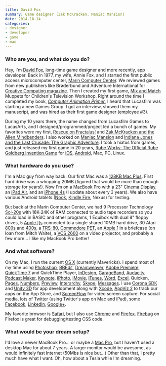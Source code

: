 ```yaml
---
title: David Fox
summary: Game designer (Zak McKracken, Maniac Mansion)
date: 2014-10-14
categories:
- designer
- developer
- game
- mac
---
```


### Who are you, and what do you do?

Hey, I'm [David Fox](http://www.electriceggplant.com/ "David's website."), long-time game designer and more recently, app developer. Back in 1977, my wife, Annie Fox, and I started the first public access microcomputer center, [Marin Computer Center](http://en.wikipedia.org/wiki/Marin_Computer_Center "The Wikipedia entry for the Marin Computer Center."). We reviewed games from new publishers like Brøderbund and Adventure International for [Creative Computing magazine](http://www.atarimagazines.com/creative/ "The Creative Computing website."). Then I created my first game, [Mix and Match][mix-and-match] Muppets for Children's Television Workshop. Right around the time I completed my book, [*Computer Animation Primer*](http://www.atariarchives.org/cap/ "David's computer animation book."), I heard that Lucasfilm was starting a new Games Group. I got an interview, showed them my manuscript, and was hired as their first game designer (employee #3).

During my 10 years there, the name changed from Lucasfilm Games to LucasArts, and I designed/programmed/project led a bunch of games. My favorites were my first, [Rescue on Fractalus!][rescue-on-fractalus] and [Zak McKracken and the Alien Mindbenders][zak-mckracken-and-the-alien-mindbenders]. I also worked on [Maniac Mansion][maniac-mansion] and [Indiana Jones and the Last Crusade: The Graphic Adventure][indiana-jones-and-the-last-crusade-the-graphic-adventure]. I took a hiatus from games, and just released my first game in 20 years, [Rube Works: The Official Rube Goldberg Invention Game][rube-works] for [iOS][], [Android][], Mac, PC, Linux.

### What hardware do you use?

I'm a Mac guy from way back. Our first Mac was a [128KB Mac Plus][macintosh-plus]. First hard drive was a whopping 20MB (figured that would be more than enough storage for years!). Now I'm on a [MacBook Pro][macbook-pro] with a 23" [Cinema Display][cinema-display], an [iPad Air][ipad-air], and an [iPhone 4s][iphone-4s] (I update about every 3 years). We also have various Android tablets ([Nook][], [Kindle Fire][kindle-fire], Nexus) for testing.

But back at the Marin Computer Center, we had 9 Processor Technology [Sol-20s][sol-20] with 16K-24K of RAM connected to audio tape recorders so you could load in BASIC and other programs, 1 Equibox with dual 8" floppy drives, 5 [Apple \]\[s][ii] connected to a single shared 10MB hard drive, 30 Atari [800s][800.2] and [400s][400], a [TRS-80][trs-80], [Commodore PET][pet], an [Apple 1][1] in a briefcase (on loan from Mitch Waite), a [VCS 2600][2600] on a video projector, and probably a few more... I like my MacBook Pro better!

### And what software?

On my Mac, I run the current [OS X][macos] (currently Mavericks). I spend most of my time using [Photoshop][], [BBEdit][], [Dreamweaver][], [Adobe Premiere][premiere], [QuickTime 7][quicktime-pro] and QuickTime Player, [InDesign][], [GarageBand][], [Audacity][], [Podcast Maker][podcast-maker], [Keynote][], [iPhoto][], [iMovie][], [iTunes][], [Word][], [Excel][], Quicken, [Pages][], [Numbers][], [Preview][], [Interarchy][], [Skype][], [Messages][]. I use [Corona SDK][corona] and [Unity 3D][unity] for app development along with [Xcode][], [AppViz 2][appviz] to track our apps on the App Store, and [ScreenFlow][] for video screen capture. For social media, lots of [Twitter][] (using Twitter's app on [Mac][twitter-mac] and [iPad][twitter-ios]), some [Facebook][], [LinkedIn][], [Google+][google-plus].

My favorite browser is [Safari][], but I also use [Chrome][] and [Firefox][]. [Firebug][] on Firefox is great for debugging/testing CSS code.

### What would be your dream setup?

I'd love a newer MacBook Pro... or maybe a [Mac Pro][mac-pro], but I haven't used a desktop Mac for about 7 years. A larger monitor would be awesome, as would infinitely fast Internet (50Mbs is nice but...) Other than that, I pretty much have what I want. Oh, how about a Tesla while I'm dreaming.

[1]: https://en.wikipedia.org/wiki/Apple_I "A kit computer."
[2600]: https://en.wikipedia.org/wiki/Atari_2600 "An 8-bit video game console."
[400]: https://en.wikipedia.org/wiki/Atari_8-bit_family#The_early_machines:_400_and_800 "An 8-bit computer."
[800.2]: https://en.wikipedia.org/wiki/Atari_8-bit_family#The_early_machines:_400_and_800 "An 8-bit computer."
[android]: https://developers.google.com/android/?csw=1 "A mobile phone platform."
[appviz]: https://alternativeto.net/software/appviz2/ "A tool for analysing sales on Apple's software stores."
[audacity]: https://sourceforge.net/projects/audacity/ "An open-source, cross-platform audio editor."
[bbedit]: http://www.barebones.com/products/bbedit/ "A text editor for the Mac."
[chrome]: https://www.google.com/intl/en/chrome/browser/ "A WebKit-based browser, where each tab runs in its own thread."
[cinema-display]: https://en.wikipedia.org/wiki/Apple_Cinema_Display "An LCD display."
[corona]: https://coronalabs.com/corona-sdk/ "A cross-platform mobile app SDK."
[dreamweaver]: https://www.adobe.com/products/dreamweaver.html "A WYSIWYG editor."
[excel]: https://products.office.com/en-us/excel "A spreadsheet application."
[facebook]: https://www.facebook.com/ "A social networking site."
[firebug]: https://getfirebug.com/ "A Firefox addon for web development."
[firefox]: https://www.mozilla.org/en-US/firefox/new/ "A cross-platform open-source web browser."
[garageband]: https://www.apple.com/mac/garageband/ "An audio recording and editing tool for the Mac."
[google-plus]: https://en.wikipedia.org/wiki/Google%2B "A social network."
[ii]: https://en.wikipedia.org/wiki/Apple_II "An 8-bit computer."
[imovie]: https://www.apple.com/imovie/ "A Mac OS X video editor, included in iLife."
[indesign]: https://www.adobe.com/products/indesign.html "A desktop/web publishing application."
[indiana-jones-and-the-last-crusade-the-graphic-adventure]: https://en.wikipedia.org/wiki/Indiana_Jones_and_the_Last_Crusade:_The_Graphic_Adventure "A point-and-click video game."
[interarchy]: https://nolobe.com/interarchy/ "A FTP/SFTP client for the Mac."
[ios]: https://www.apple.com/ios/ios-10/ "A mobile operating system."
[ipad-air]: https://en.wikipedia.org/wiki/IPad_Air "A tablet device."
[iphone-4s]: https://en.wikipedia.org/wiki/IPhone_4S "A smartphone."
[iphoto]: https://en.wikipedia.org/wiki/IPhoto "Photo management software for the Mac."
[itunes]: https://www.apple.com/itunes/ "A jukebox application and online store."
[keynote]: https://www.apple.com/keynote/ "Presentation software for the Mac."
[kindle-fire]: https://www.amazon.com/Kindle-Fire-Amazon-Tablet/dp/B0051VVOB2 "An Android-based tablet."
[linkedin]: https://www.linkedin.com "A business-focused social network."
[mac-pro]: https://www.apple.com/mac-pro/ "The Intel-based Mac tower computer."
[macbook-pro]: https://www.apple.com/macbook-pro/ "A laptop."
[macintosh-plus]: https://en.wikipedia.org/wiki/Macintosh_Plus "The third Macintosh computer."
[macos]: https://en.wikipedia.org/wiki/MacOS "An operating system for Mac hardware."
[maniac-mansion]: https://en.wikipedia.org/wiki/Maniac_Mansion "A point-and-click video game."
[messages]: https://en.wikipedia.org/wiki/Messages_(application) "A chat client for Mac."
[mix-and-match]: http://muppet.wikia.com/wiki/Mix_and_Match "A Sesame Street game for the Apple and Atari."
[nook]: https://en.wikipedia.org/wiki/Barnes_%26_Noble_Nook_1st_Edition "An ereader tablet."
[numbers]: https://www.apple.com/numbers/ "A spreadsheet application for the Mac."
[pages]: https://www.apple.com/pages/ "A Mac word processor and layout tool from Apple."
[pet]: https://en.wikipedia.org/wiki/Commodore_PET "An 8-bit computer."
[photoshop]: https://www.adobe.com/products/photoshop.html "A bitmap image editor."
[podcast-maker]: https://www.macupdate.com/app/mac/19343/podcast-maker "A podcast feed creation application for the Mac."
[premiere]: https://www.adobe.com/products/premiere.html "A video editing suite."
[preview]: https://en.wikipedia.org/wiki/Preview_(Mac_OS) "An image viewer included with Mac OS X."
[quicktime-pro]: https://support.apple.com/kb/HT201175 "A commercial version of QuickTime."
[rescue-on-fractalus]: http://electriceggplant.com/rescue.html "A 3D video game for the Atari."
[rube-works]: https://www.rubegoldberg.com/education/rube-works-game/ "A Rube Goldberg video game."
[safari]: https://www.apple.com/safari/ "A fast web browser."
[screenflow]: http://www.telestream.net/screenflow/overview.htm "A screencasting studio for the Mac."
[skype]: https://www.skype.com/en/ "Voice and video chat software."
[sol-20]: https://en.wikipedia.org/wiki/Processor_Technology#Products "An old kit computer."
[trs-80]: https://en.wikipedia.org/wiki/TRS-80 "An 8-bit computer."
[twitter-ios]: https://itunes.apple.com/app/twitter/id333903271 "A Twitter client."
[twitter-mac]: https://itunes.apple.com/us/app/twitter/id409789998 "A Mac client for Twitter."
[twitter]: https://twitter.com/ "An online micro-blogging platform."
[unity]: https://unity3d.com/unity/ "A cross-platform game development tool."
[word]: https://products.office.com/en-us/word "A document editor."
[xcode]: https://en.wikipedia.org/wiki/Xcode "An IDE for Mac developers."
[zak-mckracken-and-the-alien-mindbenders]: http://www.zak-site.com/ "A point-and-click video game."
